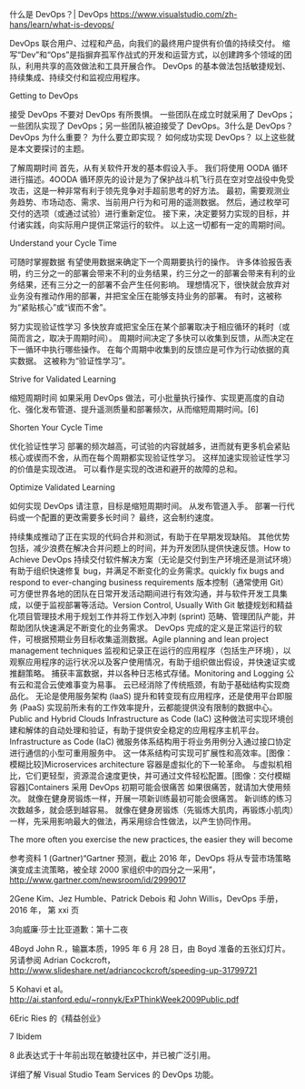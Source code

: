 什么是 DevOps？| DevOps https://www.visualstudio.com/zh-hans/learn/what-is-devops/

DevOps 联合用户、过程和产品，向我们的最终用户提供有价值的持续交付。 缩写“Dev”和“Ops”是指摒弃孤军作战式的开发和运营方式，以创建跨多个领域的团队，利用共享的高效做法和工具开展合作。 DevOps 的基本做法包括敏捷规划、持续集成、持续交付和监视应用程序。

Getting to DevOps

接受 DevOps
不要对 DevOps 有所畏惧。 一些团队在成立时就采用了 DevOps；一些团队实现了 DevOps；另一些团队被迫接受了 DevOps。3什么是 DevOps？ DevOps 为什么重要？ 为什么要立即实现？ 如何成功实现 DevOps？ 以上这些就是本文要探讨的主题。

了解周期时间
首先，从有关软件开发的基本假设入手。 我们将使用 OODA 循环进行描述。4OODA 循环原先的设计是为了保护战斗机飞行员在空对空战役中免受攻击，这是一种非常有利于领先竞争对手超前思考的好方法。 最初，需要观测业务趋势、市场动态、需求、当前用户行为和可用的遥测数据。 然后，通过枚举可交付的选项（或通过试验）进行重新定位。 接下来，决定要努力实现的目标，并付诸实践，向实际用户提供正常运行的软件。 以上这一切都有一定的周期时间。

Understand your Cycle Time

可随时掌握数据
有望使用数据来确定下一个周期要执行的操作。 许多体验报告表明，约三分之一的部署会带来不利的业务结果，约三分之一的部署会带来有利的业务结果，还有三分之一的部署不会产生任何影响。 理想情况下，很快就会放弃对业务没有推动作用的部署，并把宝全压在能够支持业务的部署。 有时，这被称为“紧贴核心”或“锲而不舍”。

努力实现验证性学习
多快放弃或把宝全压在某个部署取决于相应循环的耗时（或简而言之，取决于周期时间）。 周期时间决定了多快可以收集到反馈，从而决定在下一循环中执行哪些操作。 在每个周期中收集到的反馈应是可作为行动依据的真实数据。 这被称为“验证性学习”。

Strive for Validated Learning

缩短周期时间
如果采用 DevOps 做法，可小批量执行操作、实现更高度的自动化、强化发布管道、提升遥测质量和部署频次，从而缩短周期时间。[6]

Shorten Your Cycle Time

优化验证性学习
部署的频次越高，可试验的内容就越多，进而就有更多机会紧贴核心或锲而不舍，从而在每个周期都实现验证性学习。 这样加速实现验证性学习的价值是实现改进。 可以看作是实现的改进和避开的故障的总和。

Optimize Validated Learning

如何实现 DevOps
请注意，目标是缩短周期时间。 从发布管道入手。 部署一行代码或一个配置的更改需要多长时间？ 最终，这会制约速度。

持续集成推动了正在实现的代码合并和测试，有助于在早期发现缺陷。 其他优势包括，减少浪费在解决合并问题上的时间，并为开发团队提供快速反馈。How to Achieve DevOps
持续交付软件解决方案（无论是交付到生产环境还是测试环境）有助于组织快速修复 bug，并满足不断变化的业务需求。quickly fix bugs and respond to ever-changing business requirements
版本控制（通常使用 Git）可方便世界各地的团队在日常开发活动期间进行有效沟通，并与软件开发工具集成，以便于监视部署等活动。Version Control, Usually With Git
敏捷规划和精益化项目管理技术用于规划工作并将工作划入冲刺 (sprint) 范畴、管理团队产能，并帮助团队快速满足不断变化的业务需求。 DevOps 完成的定义是正常运行的软件，可根据预期业务目标收集遥测数据。Agile planning and lean project management techniques
监视和记录正在运行的应用程序（包括生产环境），以观察应用程序的运行状况以及客户使用情况，有助于组织做出假设，并快速证实或推翻策略。 捕获丰富数据，并以各种日志格式存储。Monitoring and Logging
公有云和混合云使难事变为易事。 云已经消除了传统瓶颈，有助于基础结构实现商品化。 无论是使用服务架构 (IaaS) 提升和转变现有应用程序，还是使用平台即服务 (PaaS) 实现前所未有的工作效率提升，云都能提供没有限制的数据中心。Public and Hybrid Clouds
Infrastructure as Code (IaC) 这种做法可实现环境创建和解体的自动处理和验证，有助于提供安全稳定的应用程序主机平台。Infrastructure as Code (IaC)
微服务体系结构用于将业务用例分入通过接口协定进行通信的小型可重用服务中。 这一体系结构可实现可扩展性和高效率。[图像：模糊比较]Microservices architecture
容器是虚拟化的下一轮革命。 与虚拟机相比，它们更轻型，资源混合速度更快，并可通过文件轻松配置。[图像：交付模糊容器]Containers
采用 DevOps 初期可能会很痛苦
如果很痛苦，就请加大使用频次。 就像在健身房锻炼一样，开展一项新训练最初可能会很痛苦。 新训练的练习次数越多，就会感到越容易。 就像在健身房锻炼（先锻炼大肌肉，再锻炼小肌肉）一样，先采用影响最大的做法，再采用综合性做法，以产生协同作用。

The more often you exercise the new practices, the easier they will become

参考资料
1 (Gartner)“Gartner 预测，截止 2016 年，DevOps 将从专营市场策略演变成主流策略，被全球 2000 家组织中的四分之一采用”，http://www.gartner.com/newsroom/id/2999017

2Gene Kim、Jez Humble、Patrick Debois 和 John Willis，DevOps 手册，2016 年， 第 xxi 页

3向威廉·莎士比亚道歉：第十二夜

4Boyd John R.，输赢本质，1995 年 6 月 28 日，由 Boyd 准备的五张幻灯片。 另请参阅 Adrian Cockcroft，http://www.slideshare.net/adriancockcroft/speeding-up-31799721

5 Kohavi et al。 http://ai.stanford.edu/~ronnyk/ExPThinkWeek2009Public.pdf

6Eric Ries 的《精益创业》

7 Ibidem

8 此表达式于十年前出现在敏捷社区中，并已被广泛引用。

详细了解 Visual Studio Team Services 的 DevOps 功能。